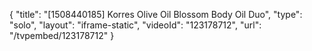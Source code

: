 {
    "title": "[1508440185] Korres Olive Oil   Blossom Body Oil Duo",
    "type": "solo",
    "layout": "iframe-static",
    "videoId": "123178712",
    "url": "\/tvpembed\/123178712"
}